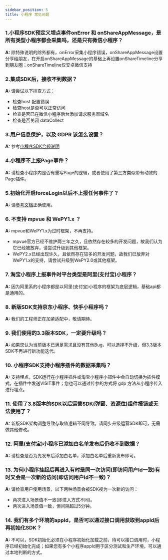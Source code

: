 ```yaml
---
sidebar_position: 5
title: 小程序 常见问题
---
```


### 1.小程序SDK预定义埋点事件onError 和 onShareAppMessage，是所有类型小程序都会采集吗，还是只有微信小程序？

**A:** 除特殊说明的除外都有，onError采集小程序错误，onShareAppMessage设置分享给朋友，在开启onShareAppMessage的基础上再设置onShareTimeline分享到朋友圈；onShareTimeline仅安卓微信支持

### 2.集成SDK后，接收不到数据？

**A:** 请尝试以下排查方式：

* 检查host 配置错误
* 检查host是否可以正常访问
* 检查是否已在微信小程序后台添加请求服务器域名
* 检查是否关闭 dataCollect

### 3.用户信息保护，以及 GDPR 该怎么设置？

**A:** 参考[小程序SDK合规说明](/knowledge/compliance/minpCompliance)

### 4.小程序不上报Page事件？

**A:** 请检查小程序内是否有重写Page的逻辑，或者使用了第三方类似带有动效的Page插件。

### 5.初始化开启forceLogin以后不上报任何事件了？

**A:** 请[参考文档](/docs/miniprogram/initSettings#forcelogin)正确使用。

### 6. 不支持 mpvue 和 WePY1.x ？

**A:** mpvue和WePY1.x为过时框架，不再支持。

* mpvue官方已经不维护两三年之久，且依然存在较多的开发问题，故我们认为它已经被放弃，请尝试升级到其他框架。
* WePY2.x已经出现许久，且依然存在较多的开发问题，故我们已放弃对WePY1.x的支持，请尝试升级到WePY2.0或其他框架。

### 7. 淘宝小程序上报事件时平台类型是阿里(支付宝)小程序？

**A:** 因为阿里系的小程序都是以阿里(支付宝)小程序的框架为底层逻辑，基础api都是通用的。

### 8. 新版SDK支持京东小程序、快手小程序吗？

**A:** 我们的工程师正在加紧适配中，敬请期待。

### 9. 我们使用的3.3版本SDK，一定要升级吗？

**A:** 如果您认为当前版本已满足需求且没有其他Bug，可以选择不升级，但3.3版本SDK不再进行新功能迭代。

### 10. 小程序SDK支持小程序插件的数据采集吗？

**A:** 支持埋点，SDK运行在小程序插件或淘宝小程序小部件中会自动切换为插件模式，在插件中发送VISIT事件；您也可以通过传参的方式将 gdp 方法从小程序传入进行埋点。

### 11. 使用了3.8版本的SDK以后运营SDK(弹窗、资源位)组件报错或无法使用了？

**A:** 新版SDK架构调整导致存取值逻辑不同导致。请同步升级运营SDK即可，无需做其他修改。

### 12. 阿里(支付宝)小程序已添加白名单发布后仍收不到数据？

**A:** 请检查是否为先发布后添加白名单，添加白名单后重新发布即可。

### 13. 为何小程序挂起后再进入有时是同一次访问(即访问用户Id一致)有时又会是一次新的访问(即访问用户Id不一致)？

**A:** 请检查用户使用场景，以下两种场景会被SDK视为一次新的访问：

* 两次进入场景值不一致(即进入方式不同)。
* 两次进入场景值一致，但间隔超过5分钟。

### 14. 我们有多个环境的appId，是否可以通过接口调用获取到appId后再初始化SDK？

**A:** 不可以，SDK初始化必须在小程序初始化加载之前，待可以接口调用时，小程序已经初始化完成；如果您有多个小程序appId用于区分测试和生产环境，可以通过本地判断的方式。
